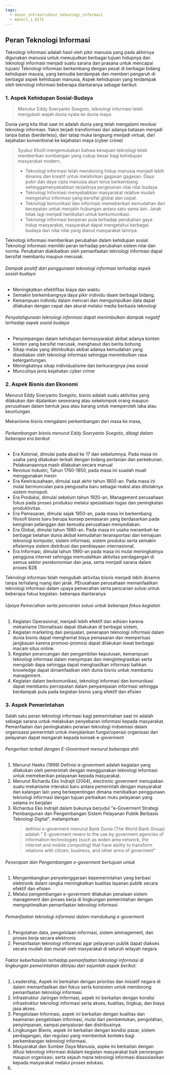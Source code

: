 ```yaml
---
tags:
  - dasar_infrastruktur_teknologi_informasi
  - materi_1_DITI
---
```

## Peran Teknologi Informasi

Teknologi informasi adalah hasil oleh pikir manusia yang pada akhirnya digunakan manusia untuk mewujudkan berbagai tujuan hidupnya dan teknologi informasi menjadi suatu sarana dan prasana untuk mencapai tujuan/ Teknologi informasi berkembang dengan pesat di berbagai bidang kehidupan mausia, yang kemudia berdampak dan memberi pengaruh di berbagai aspek kehidupan manusia, Aspek kehidupoan yang terdampak oleh teknologi informasi beberapa diantaranya sebagai berikut:

### 1. Aspek Kehidupan Sosial-Budaya

>Menutur Eddy Soeryanto Soegoto, teknologi informasi telah mengubah wajah dunia nyata ke dunia maya. 

Dunia yang kita lihat saat ini adalah dunia yang telah mengalami revolusi teknologi informasi. Yakni terjadi transformasi dari adanya batasan menjadi tanpa batas (berderless), dari tatap muka langsung menjadi virtual, dari kejahatan konventional ke kejahatan maya (cyber crime)

> Syukur Kholil mengemukakan bahwa kenajuan teknologi telah memberikan sumbangan yang cukup besar bagi kehidupan masyarakat modern.
> 	- Teknologi informasi telah mendorong hidup manusia menjadi lebih dinamis dan kreatif untuk melahirkan gagasan gagasan. Daya pokir dan daya cipta manusia akan terus berkembang sehinggamenyebabkan terjadinya pergeseran nilai nilai budaya.
> 	- Teknologi Informasi menyebabkan masyarakat relative mudah mengetahui informasi yang bersifat global dan cepat.
> 	- Teknologi komunikasi dan informasi memeberikan kemudahan dan kecepatan untuk menjalin hubungan antara satu sama lain. Jarak tidak lagi menjadi hambatan untuk berkomunikasi.
> 	- Teknologi informasi berperan pula terhadap perubahan gaya hidup masyarakat, masyarakat dapat mengetahui berbagai budaya dan nilai nilai yang dianut masyarakat lainnya.

Teknologi informasi memberikan perubahan dalam kehidupan sosial. Teknologi informasi memiliki peran terhadap perubahan sistem nilai dan norma. Perubahan diakibatkan oleh pemanfaatan teknologi informasi dapat bersifat membantu maupun merusak.

###### Dampak positif dari penggunaan teknologi informasi terhadap aspek sosial-budaya

- Meningkatkan efektifitas biaya dan waktu
- Semakin berkembangnya daya pikir individu daam berbagai bidang.
- Kemampuan individu dalam mencari dan mengumpulkan data dapat dilakukan dengan cepat dan akurat melalui media berbasis teknologi

###### Penyalahgunaan teknologi informasi dapat menimbulkan dampak negatif terhadap aspek sosial budaya

- Penyimpangan dalam kehidupan bermasyarakat akibat adanya konten konten yang bersifat merusak, menghasut dan berita bohong
- Sikap malas yang ditimbulkan akibat adanya kemudahan yang disediakan oleh teknologi informasi sehingga menimbulkan rasa ketergantungan.
- Meningkatnya sikap individualisme dan berkurangnya jiwa sosial
- Munculnya jenis kejahatan cyber crime


### 2. Aspek Bisnis dan Ekonomi

Menurut Eddy Soeryanto Soegoto, bisnis adalah suatu aktivitas yang dilakukan dan dijalankan seseorang atau sekelompok orang maupun perusahaan dalam bentuk jasa atau barang untuk memperoleh laba atau keuntungan.

Mekanisme bisnis mengalami perkembangan dari masa ke masa,
###### Perkembangan bisnis menurut Eddy Soeryanto Soegoto, dibagi dalam beberapa era berikut

- Era Kolonial, dimulai pada abad ke 17 dan sebelumnya. Pada masa ini usaha yang dilakukan terkait dengan bidang pertanian dan perkebunan. Pelaksanaannya mash dilakukan secara manual
- Revolusi Industri, Tahun 1760-1850, pada masa ini suadah muali menggunakan mesin
- Era Kewirausahaan, dimulai saat akhir tahun 1800-an. Pada masa ini mulai bermunculan para pengusaha baru sebagai reaksi atas ditolaknya sistem monopoli.
- Era Produksi, dimulai sebelum tahun 1920-an, Management perusahaan fokus pada proses produksu melalui spesialisasi tugas dan peningkatan produktivitas.
- Era Pemasaran, dimulai sejak 1950-an, pada masa ini berkembang filosofi bisnis baru berupa konsep pemasaran yang berdasarkan pada keinginan pelanggan dan kemudia perusahaan menyediakan.
- Era Global, dimulai tahun 1980-an. Pada masa ini usaha merambah ke berbagai belahan dunia akibat kemudahan teransportasi dan kemajuan teknologi komputer, sistem informasi, sistem produksi serta semakin efisiennya sistem distribusi dan pembiayaan internasional.
- Era Informasi, dimulai tahun 1990-an pada masa ini mulai meningkatnya pengguna internet sehingga memudahkan aktivitas perdagangan di semua sektor perekonomian dan jasa, serta menjadi sarana dalam proses B2B

Teknologi informasi telah mengubah aktivitas bisnis menjadi lebih dinamis tanpa terhalang ruang dan jarak. PErusahaan perusahaan memanfaatkan teknologi informasi dalam upaya pemecahan serta pencarian solusi untuk beberapa fokus kegiatan. beberapa diantaranya

###### Upaya Pemecahan serta pencarian solusi untuk beberapa fokus kegiatan

1. Kegiatan Operasional, menjadi lebih efektif dan edisien karena mekanisme Otomatisasi dapat dilakukan di berbagai sistem,
2. Kegiatan marketing dan penjualan, penerapan teknologi niformasi dalam dunia bisnis dapat menghemat biaya pemasaran dan memperluas jangkauan karena promosi-promosi dapat dilakukan lewat berbagai macam situs online.
3. Kegiatan perancangan dan pengambilan keputusan, kemampuan teknologi informasi dalam menyimpan dan mengintegrasikan serta mengolah dapa sehingga dapat menghasilkan informasi bahkan knowledge dapat dimamfaatkan oleh dunia bisnis untuk membantu management.
4. Kegiatan dalam berkomunikasi, teknologi informasi dan komunikasi dapat membantu percepatan dalam penyampaian informasi sehingga berdampak pula pada kegiatan bisnis yang efektif dan efisien


### 3. Aspek Pemerintahan

Salah satu peran teknologi informasi bagi pemerintahan saat ini adalah sebagai sarana untuk melakukan penyebaran informasi kepada masyarakat. Pemanfaatan dan peningkatakn peranan teknologi indoemasi dalam organisassi pemerintah untuk menjalankan fungsi/operasi organisasi dan pelayanan dapat mengarah kepada konsek e-goverment

###### Pengertian terkait dengan E-Goverment menurut beberapa ahli:

1. Menurut Heeks (1999) Definisi e-goverment adalah kegiatan yang dilakukan oleh pemerintah dengan menggunakan teknologi informasi untuk memeberikan pelayanan kepada masyarakat.
2. Menurut Richardu Eko Indrajit (2004), electronic goverment menupakan suatu mekanisme interaksi baru antara pemerintah dengan masyarakat dan kalangan lain yang berkepentingan dimana menibatkan penggunaan teknologi informasi dengan tujuan perbaikan mutu pelayanan yang selama ini berjalan
3. Richardus Eko Indrajit dalam bukunya berjudul "e-Goverment Strategi Pembangunan dan Pengembangan Sistem Pelayanan Publik Berbasis Teknologi Digital", melampirkan 
   > definisi e-goverment menurut Bank Dunia (The World Bank Group) adalah " E-goverment revers to the use by goverment agencies of information technologies (such as widen area network, the internet and mobile computing) that have ability to transform relations with citizen, business, and other arms of goverment"
   

###### Penerapan dan Pengembangan e-goverment bertujuan untuk

1. Mengembangkan penyelenggaraan kepemerintahan yang berbasi elektronik dalam rangka meningkatkan kualitas layanan publik secara efektif dan efisien
2. Melalui pengembangan e-goverment dilakukan penataan sistem management dan proses kerja di lingkungan pemerintahan dengan mengoptimalkan pemanfaatan teknologi informasi

###### Pemanfaatan teknologi informasi dalam mendukung e-goverment

1. Pengolahan data, pengelolaan informasi, sistem ammagement, dan proses kerja secara elektronis
2. Pemanfaatan teknologi informasi agar pelayanan publik dapat diakses secara mudah dan murah oleh masyarakat di seluruh wilayah negara

###### Faktor keberhasilan terhadap pemanfaatan teknologi informasi di lingkungan pemerintahan ditinjau dari sejumlah aspek berikut:

1. Leadership, Aspek ini berkaitan dengan prioritas dan inisiatif negara di dalam memanfaatkan dan fokus serta konsisten untuk mendorong pemanfaatan teknologi informasi.
2. Infrastruktur Jaringan Informasi, aspek ini berkaitan dengan kondisi infrastruktur teknologi informasi serta akses, kualitas, lingkup, dan biaya jasa akses.
3. Pengelolaan Informasi, aspek ini berkaitan dengan kualitas dan keamanan pengelolaan informasi, mulai dari pembentukan, pengolahan, penyimpanan, sampai penyaluran dan distribusinya.
4. Lingkungan Bisnis, aspek ini berkaitan dengan kondisi pasar, sistem perdagangan, dan regulasi yang membentuk konteks bagi perkembangan teknologi informasi.
5. Masyarakat dan Sumber Daya Manusia, aspke ini berkaitan dengan difusi teknologi informasi didalam kegiatan masyarakat baik perorangan maupun organisasi, serta sejauh mana teknologi informasi diasosiasikan kepada masyarakat melalui proses edukasi.
6. 